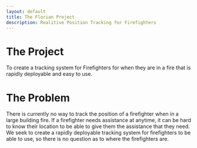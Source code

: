 ```yaml
---
layout: default
title: The Florian Project
description: Realitive Position Tracking for Firefighters
---
```

# The Project
To create a tracking system for Firefighters for when they are in a fire that is rapidly deployable and easy to use.


# The Problem

There is currently no way to track the position of a firefighter when in a large building fire. If a firefighter needs assistance at anytime, it can be hard to know their location to be able to give them the assistance that they need. We seek to create a rapidly deployable tracking system for firefighters to be able to use, so there is no question as to where the firefighters are.
